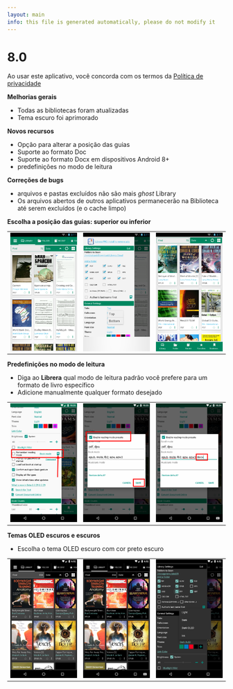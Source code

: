 ```yaml
---
layout: main
info: this file is generated automatically, please do not modify it
---
```


# 8.0

Ao usar este aplicativo, você concorda com os termos da [Política de privacidade](/wiki/PrivacyPolicy/pt)

**Melhorias gerais**

* Todas as bibliotecas foram atualizadas
* Tema escuro foi aprimorado

**Novos recursos**

* Opção para alterar a posição das guias
* Suporte ao formato Doc
* Suporte ao formato Docx em dispositivos Android 8+
* predefinições no modo de leitura

**Correções de bugs**

* arquivos e pastas excluídos não são mais _ghost_ Library
* Os arquivos abertos de outros aplicativos permanecerão na Biblioteca até serem excluídos (e o cache limpo)

**Escolha a posição das guias: superior ou inferior**

||||
|-|-|-|
|![](2.png)|![](3.png)|![](1.png)|

**Predefinições no modo de leitura**

* Diga ao **Librera** qual modo de leitura padrão você prefere para um formato de livro específico
* Adicione manualmente qualquer formato desejado

||||
|-|-|-|
|![](4.png)|![](5.png)|![](6.png)|

**Temas OLED escuros e escuros**

* Escolha o tema OLED escuro com cor preto escuro

||||
|-|-|-|
|![](9.png)|![](8.png)|![](7.png)|

